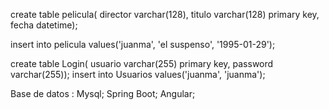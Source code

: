 create table pelicula(
director varchar(128),
titulo varchar(128) primary key,
fecha datetime);

insert into pelicula values('juanma', 'el suspenso', '1995-01-29');

create table Login(
usuario varchar(255) primary key,
password varchar(255));
insert into Usuarios values('juanma', 'juanma');

Base de datos : Mysql;
Spring Boot;
Angular;
